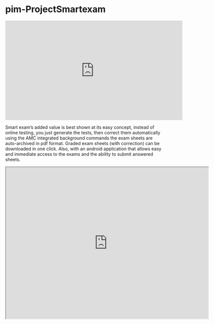 # pim-ProjectSmartexam

<iframe width="560" height="315" src="https://drive.google.com/file/d/1lOf441MAZqwvs2 4FzD9N_AKlB8kWGbDZ" frameborder="0" allow="accelerometer; autoplay; encrypted-media; gyroscope; picture-in-picture" allowfullscreen></iframe>

Smart exam’s added value is best shown at its easy concept, instead of online
testing, you just generate the tests, then correct them automatically using the AMC
integrated background commands
the exam sheets are auto-archived in pdf format. Graded exam sheets (with
correction) can be downloaded in one click.
Also, with an android application that allows easy and immediate access to the
exams and the ability to submit answered sheets.





<div align="center">
     <iframe src="https://drive.google.com/file/d/1lOf441MAZqwvs24FzD9N_AKlB8kWGbDZ/preview" width="640" height="480"></iframe> </div>
